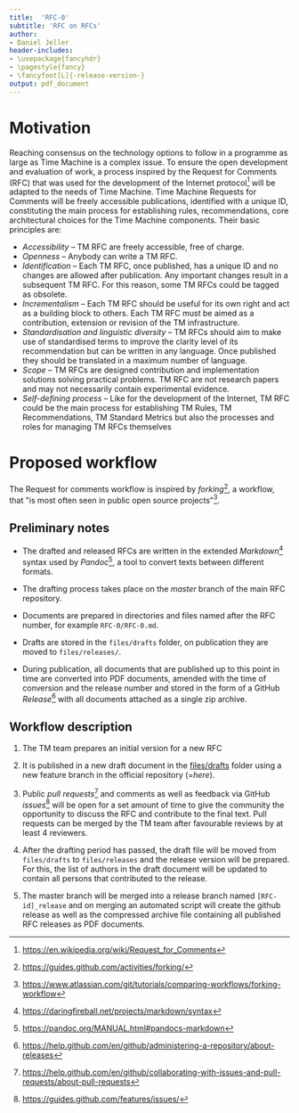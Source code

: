 ```yaml
---
title:  'RFC-0'
subtitle: 'RFC on RFCs'
author:
- Daniel Jeller
header-includes:
- \usepackage{fancyhdr}
- \pagestyle{fancy}
- \fancyfoot[L]{-release-version-}
output: pdf_document
---
```


# Motivation

Reaching consensus on the technology options to follow in a programme as large as Time Machine is a complex issue. To ensure the open development and evaluation of work, a process inspired by the Request for Comments (RFC) that was used for the development of the Internet protocol[^wiki_rfc] will be adapted to the needs of Time Machine. Time Machine Requests for Comments will be freely accessible publications, identified with a unique ID, constituting the main process for establishing rules, recommendations, core architectural choices for the Time Machine components. Their basic principles are:

+ *Accessibility* – TM RFC are freely accessible, free of charge.
+ *Openness* – Anybody can write a TM RFC.
+ *Identification* – Each TM RFC, once published, has a unique ID and no changes are allowed after publication. Any important changes result in a subsequent TM RFC. For this reason, some TM RFCs could be tagged as obsolete.
+ *Incrementalism* – Each TM RFC should be useful for its own right and act as a building block to others. Each TM RFC must be aimed as a contribution, extension or revision of the TM infrastructure.
+ *Standardisation and linguistic diversity* – TM RFCs should aim to make use of standardised terms to improve the clarity level of its recommendation but can be written in any language. Once published they should be translated in a maximum number of language.
+ *Scope* – TM RFCs are designed contribution and implementation solutions solving practical problems. TM RFC are not research papers and may not necessarily contain experimental evidence.
+ *Self-defining process* – Like for the development of the Internet, TM RFC could be the main process for establishing TM Rules, TM Recommendations, TM Standard Metrics but also the processes and roles for managing TM RFCs themselves

# Proposed workflow

The Request for comments workflow is inspired by *forking*[^github_forking], a workflow, that "is most often seen in public open source projects"[^bitbucket_forking].

## Preliminary notes

+ The drafted and released RFCs are written in the extended *Markdown*[^orig_markdown_syntax] syntax used by *Pandoc*[^pandoc_markdown], a tool to convert texts between different formats.

+ The drafting process takes place on the *master* branch of the main RFC repository.

+ Documents are prepared in directories and files named after the RFC number, for example `RFC-0/RFC-0.md`.

+ Drafts are stored in the `files/drafts` folder, on publication they are moved to `files/releases/`.

+ During publication, all documents that are published up to this point in time are converted into PDF documents, amended with the time of conversion and the release number and stored in the form of a GitHub *Release*[^github_release] with all documents attached as a single zip archive.

## Workflow description

1. The TM team prepares an initial version for a new RFC

2. It is published in a new draft document in the [files/drafts](files/drafts) folder using a new feature branch in the official repository (=*here*).

3. Public *pull requests*[^github_pullrequest] and comments as well as feedback via GitHub *issues*[^github_issues] will be open for a set amount of time to give the community the opportunity to discuss the RFC and contribute to the final text. Pull requests can be merged by the TM team after favourable reviews by at least 4 reviewers.

4. After the drafting period has passed, the draft file will be moved from `files/drafts` to `files/releases` and the release version will be prepared. For this, the list of authors in the draft document will be updated to contain all persons that contributed to the release.

5. The master branch will be merged into a release branch named `[RFC-id]_release` and on merging an automated script will create the github release as well as the compressed archive file containing all published RFC releases as PDF documents.

[^wiki_rfc]: <https://en.wikipedia.org/wiki/Request_for_Comments>
[^github_forking]: <https://guides.github.com/activities/forking/>
[^bitbucket_forking]: <https://www.atlassian.com/git/tutorials/comparing-workflows/forking-workflow>
[^orig_markdown_syntax]: <https://daringfireball.net/projects/markdown/syntax>
[^pandoc_markdown]: <https://pandoc.org/MANUAL.html#pandocs-markdown>
[^github_release]: <https://help.github.com/en/github/administering-a-repository/about-releases>
[^github_pullrequest]: <https://help.github.com/en/github/collaborating-with-issues-and-pull-requests/about-pull-requests>
[^github_issues]: <https://guides.github.com/features/issues/>